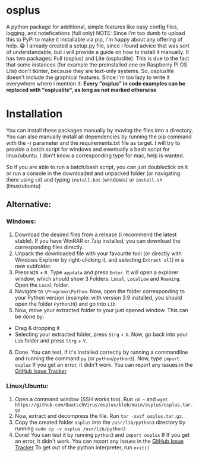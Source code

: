 # osplus
A python package for additional, simple features like easy config files, logging, and notefications (full only)
NOTE: Since i'm too dumb to upload this to PyPi to make it installable via pip, i'm happy about any offering of help. 😁 I already created a setup.py file, since i found advice that was sort of understandable, but i will provide a guide on how to install it manually.
It has two packages: Full (osplus) and Lite (ospluslite). This is due to the fact that some instances (for example the preinstalled one on Raspberry Pi OS Lite) don't tkinter, because they are text-only systems. So, ospluslite doesn't include the graphical features. Since i'm too lazy to write it everywhere where i mention it: **Every "osplus" in code examples can be replaced with "ospluslite", as long as not marked otherwise**

# Installation
You can install these packages manually by moving the files into a directory. You can also manually install all dependencies by running the pip command with the -r parameter and the requirements.txt file as target. I will try to provide a batch script for windows and eventually a bash script for linux/ubuntu. I don't know a corresponding type for mac, help is wanted.

So if you are able to run a batch/bash script, you can just doubleclick on it or run a console in the downloaded and unpacked folder (or navigating there using `cd`) and typing `install.bat` (windows) or `install.sh` (linux/ubuntu)

## Alternative:
### Windows:
1. Download the desired files from a release (i recommend the latest stable). If you have WinRAR or 7zip installed, you can download the corresponding files directly.
2. Unpack the downloaded file with your favourite tool (or directly with Windows Explorer by right-clicking it, and selecting `Extract all`) in a new subfolder.
3. Press `WIN` + `R`. Type `appdata` and press `Enter`. It will open a explorer window, which should show 3 Folders: `Local`, `LocalLow` and `Roaming`. Open the `Local` folder.
4. Navigate to `\Programs\Python`. Now, open the folder corresponding to your Python version (example: with version 3.9 installed, you should open the folder `Python39`) and go into `Lib`
5. Now, move your extracted folder to your just opened window. This can be done by:
  - Drag & dropping it
  - Selecting your extracted folder, press `Strg` + `X`. Now, go back into your `Lib` folder and press `Strg` + `V`.
6. Done. You can test, if it's installed correctly by running a commandline and running the command `py` (or `python`/`python3`). Now, type `import osplus`
If you get an error, it didn't work. You can report any issues in the [GitHub Issue Tracker](https://github.com/QuatschVirus/osplus/issues)

### Linux/Ubuntu:
1. Open a command window (SSH works too). Run `cd ~` and `wget https://github.com/QuatschVirus/osplus/blob/main/osplus/osplus.tar.gz`
2. Now, extract and decompress the file. Run `tar -xvzf osplus.tar.gz`.
3. Copy the created folder `osplus` into the `/usr/lib/python3` directory by running `sudo cp -v osplus /usr/lib/python3`
4. Done! You can test it by running `python3` and `import osplus`
If If you get an error, it didn't work. You can report any issues in the [GitHub Issue Tracker](https://github.com/QuatschVirus/osplus/issues)
To get out of the python interpreter, run `exit()`
